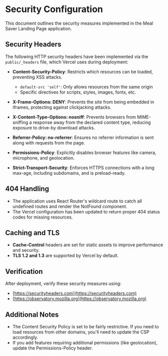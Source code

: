 # Security Configuration

This document outlines the security measures implemented in the Meal Saver Landing Page application.

## Security Headers

The following HTTP security headers have been implemented via the `public/_headers` file, which Vercel uses during deployment:

- **Content-Security-Policy**: Restricts which resources can be loaded, preventing XSS attacks.
  - `default-src 'self'`: Only allows resources from the same origin
  - Specific directives for scripts, styles, images, fonts, etc.
  
- **X-Frame-Options: DENY**: Prevents the site from being embedded in iframes, protecting against clickjacking attacks.

- **X-Content-Type-Options: nosniff**: Prevents browsers from MIME-sniffing a response away from the declared content type, reducing exposure to drive-by download attacks.

- **Referrer-Policy: no-referrer**: Ensures no referrer information is sent along with requests from the page.

- **Permissions-Policy**: Explicitly disables browser features like camera, microphone, and geolocation.

- **Strict-Transport-Security**: Enforces HTTPS connections with a long max-age, including subdomains, and is preload-ready.

## 404 Handling

- The application uses React Router's wildcard route to catch all undefined routes and render the NotFound component.
- The Vercel configuration has been updated to return proper 404 status codes for missing resources.

## Caching and TLS

- **Cache-Control** headers are set for static assets to improve performance and security.
- **TLS 1.2 and 1.3** are supported by Vercel by default.

## Verification

After deployment, verify these security measures using:
- [https://securityheaders.com](https://securityheaders.com)
- [https://observatory.mozilla.org](https://observatory.mozilla.org)

## Additional Notes

- The Content Security Policy is set to be fairly restrictive. If you need to load resources from other domains, you'll need to update the CSP accordingly.
- If you add features requiring additional permissions (like geolocation), update the Permissions-Policy header.

